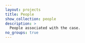```yaml
---
layout: projects
title: People
show_collection: people
description: >
  People associated with the case.
no_groups: true
---
```

